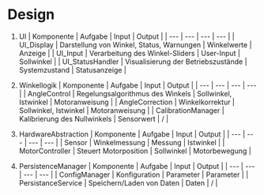 # Design

1. UI
   | Komponente | Aufgabe | Input | Output |
   | --- | --- | --- | --- |
   | UI_Display | Darstellung von Winkel, Status, Warnungen | Winkelwerte | Anzeige |
   | UI_Input | Verarbeitung des Winkel-Sliders | User-Input | Sollwinkel |
   | UI_StatusHandler | Visualisierung der Betriebszustände | Systemzustand | Statusanzeige |

2. Winkellogik
   | Komponente | Aufgabe | Input | Output |
   | --- | --- | --- | --- |
   | AngleControl | Regelungsalgorithmus des Winkels | Sollwinkel, Istwinkel | Motoranweisung |
   | AngleCorrection | Winkelkorrektur | Sollwinkel, Istwinkel | Motoranweisung |
   | CalibrationManager | Kalibrierung des Nullwinkels | Sensorwert | / |

3. HardwareAbstraction
   | Komponente | Aufgabe | Input | Output |
   | --- | --- | --- | --- |
   | Sensor | Winkelmessung | Messung | Istwinkel |
   | MotorController | Steuert Motorposition | Sollwinkel | Motorbewegung |

4. PersistenceManager
   | Komponente | Aufgabe | Input | Output |
   | --- | --- | --- | --- |
   | ConfigManager | Konfiguration | Parameter | Parameter |
   | PersistanceService | Speichern/Laden von Daten | Daten | / |

